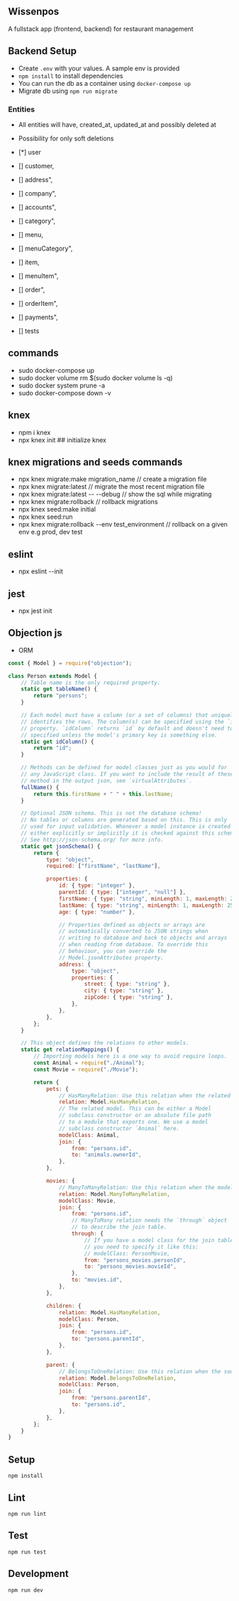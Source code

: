 ## Wissenpos

A fullstack app (frontend, backend) for restaurant management

## Backend Setup

-   Create `.env` with your values. A sample env is provided
-   `npm install` to install dependencies
-   You can run the db as a container using `docker-compose up`
-   Migrate db using `npm run migrate`

### Entities

-   All entities will have, created_at, updated_at and possibly deleted at
-   Possibility for only soft deletions

-   [*] user
-   [] customer,
-   [] address",
-   [] company",
-   [] accounts",
-   [] category",
-   [] menu,
-   [] menuCategory",
-   [] item,
-   [] menuItem",
-   [] order",
-   [] orderItem",
-   [] payments",
-   [] tests

## commands

-   sudo docker-compose up
-   sudo docker volume rm \$(sudo docker volume ls -q)
-   sudo docker system prune -a
-   sudo docker-compose down -v

## knex

-   npm i knex
-   npx knex init ## initialize knex

## knex migrations and seeds commands

-   npx knex migrate:make migration_name // create a migration file
-   npx knex migrate:latest // migrate the most recent migration file
-   npx knex migrate:latest -- --debug // show the sql while migrating
-   npx knex migrate:rollback // rollback migrations
-   npx knex seed:make initial
-   npx knex seed:run
-   npx knex migrate:rollback --env test_environment // rollback on a given env e.g prod, dev test

## eslint

-   npx eslint --init

## jest

-   npx jest init

## Objection js

-   ORM

```javascript
const { Model } = require("objection");

class Person extends Model {
    // Table name is the only required property.
    static get tableName() {
        return "persons";
    }

    // Each model must have a column (or a set of columns) that uniquely
    // identifies the rows. The column(s) can be specified using the `idColumn`
    // property. `idColumn` returns `id` by default and doesn't need to be
    // specified unless the model's primary key is something else.
    static get idColumn() {
        return "id";
    }

    // Methods can be defined for model classes just as you would for
    // any JavaScript class. If you want to include the result of these
    // method in the output json, see `virtualAttributes`.
    fullName() {
        return this.firstName + " " + this.lastName;
    }

    // Optional JSON schema. This is not the database schema!
    // No tables or columns are generated based on this. This is only
    // used for input validation. Whenever a model instance is created
    // either explicitly or implicitly it is checked against this schema.
    // See http://json-schema.org/ for more info.
    static get jsonSchema() {
        return {
            type: "object",
            required: ["firstName", "lastName"],

            properties: {
                id: { type: "integer" },
                parentId: { type: ["integer", "null"] },
                firstName: { type: "string", minLength: 1, maxLength: 255 },
                lastName: { type: "string", minLength: 1, maxLength: 255 },
                age: { type: "number" },

                // Properties defined as objects or arrays are
                // automatically converted to JSON strings when
                // writing to database and back to objects and arrays
                // when reading from database. To override this
                // behaviour, you can override the
                // Model.jsonAttributes property.
                address: {
                    type: "object",
                    properties: {
                        street: { type: "string" },
                        city: { type: "string" },
                        zipCode: { type: "string" },
                    },
                },
            },
        };
    }

    // This object defines the relations to other models.
    static get relationMappings() {
        // Importing models here is a one way to avoid require loops.
        const Animal = require("./Animal");
        const Movie = require("./Movie");

        return {
            pets: {
                // HasManyRelation: Use this relation when the related model has the foreign key
                relation: Model.HasManyRelation,
                // The related model. This can be either a Model
                // subclass constructor or an absolute file path
                // to a module that exports one. We use a model
                // subclass constructor `Animal` here.
                modelClass: Animal,
                join: {
                    from: "persons.id",
                    to: "animals.ownerId",
                },
            },

            movies: {
                // ManyToManyRelation: Use this relation when the model is related to a list of other models through a join table
                relation: Model.ManyToManyRelation,
                modelClass: Movie,
                join: {
                    from: "persons.id",
                    // ManyToMany relation needs the `through` object
                    // to describe the join table.
                    through: {
                        // If you have a model class for the join table
                        // you need to specify it like this:
                        // modelClass: PersonMovie,
                        from: "persons_movies.personId",
                        to: "persons_movies.movieId",
                    },
                    to: "movies.id",
                },
            },

            children: {
                relation: Model.HasManyRelation,
                modelClass: Person,
                join: {
                    from: "persons.id",
                    to: "persons.parentId",
                },
            },

            parent: {
                // BelongsToOneRelation: Use this relation when the source model has the foreign key
                relation: Model.BelongsToOneRelation,
                modelClass: Person,
                join: {
                    from: "persons.parentId",
                    to: "persons.id",
                },
            },
        };
    }
}
```

## Setup

```
npm install
```

## Lint

```
npm run lint
```

## Test

```
npm run test
```

## Development

```
npm run dev
```
